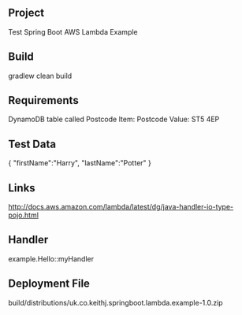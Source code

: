 Project
-------
Test Spring Boot AWS Lambda Example

Build
-----
gradlew clean build

Requirements
------------
DynamoDB table called Postcode
Item: Postcode Value: ST5 4EP

Test Data
---------
{ "firstName":"Harry", "lastName":"Potter" }

Links
-----
http://docs.aws.amazon.com/lambda/latest/dg/java-handler-io-type-pojo.html

Handler
-------
example.Hello::myHandler

Deployment File
---------------
build/distributions/uk.co.keithj.springboot.lambda.example-1.0.zip
